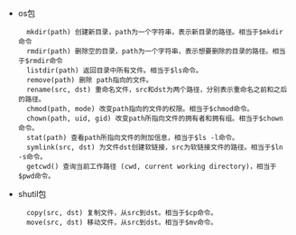 - os包

        mkdir(path) 创建新目录，path为一个字符串，表示新目录的路径。相当于$mkdir命令
        rmdir(path) 删除空的目录，path为一个字符串，表示想要删除的目录的路径。相当于$rmdir命令
        listdir(path) 返回目录中所有文件。相当于$ls命令。
        remove(path) 删除 path指向的文件。
        rename(src, dst) 重命名文件，src和dst为两个路径，分别表示重命名之前和之后的路径。
        chmod(path, mode) 改变path指向的文件的权限。相当于$chmod命令。
        chown(path, uid, gid) 改变path所指向文件的拥有者和拥有组。相当于$chown命令。
        stat(path) 查看path所指向文件的附加信息，相当于$ls -l命令。
        symlink(src, dst) 为文件dst创建软链接，src为软链接文件的路径。相当于$ln -s命令。
        getcwd() 查询当前工作路径 (cwd, current working directory)，相当于$pwd命令。


- shutil包

        copy(src, dst) 复制文件，从src到dst。相当于$cp命令。
        move(src, dst) 移动文件，从src到dst。相当于$mv命令。

